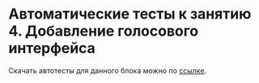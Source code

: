 # Автоматические тесты к занятию 4. Добавление голосового интерфейса

Скачать автотесты для данного блока можно по [ссылке](https://github.com/netology-code/-andfree-project/blob/video_lesson_4/app/src/androidTest/java/ru/netology/netologyvoiceassistant/FourthLessonInstrumentedTest.kt).
